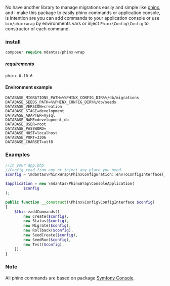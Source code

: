 No have another library to manage migrations easily and simple like [phinx](https://phinx.org/), and i make this package to easily phinx commands or application console, is intention are you can add commands to your application console or use ````bin/phinxwrap```` by environments vars or inject ``Phinx\Config\Config`` to constructor of each command.
### install
`````php
composer require mdantas/phinx-wrap
`````
##### requirements
``phinx 0.10.6``

#### Environment example
````dotenv
DATABASE_MIGRATIONS_PATH=%%PHINX_CONFIG_DIR%%/db/migrations
DATABASE_SEEDS_PATH=%%PHINX_CONFIG_DIR%%/db/seeds
DATABASE_VERSION=creation
DATABASE_STAGE=development
DATABASE_ADAPTER=mysql
DATABASE_NAME=development_db
DATABASE_USER=root
DATABASE_PASSWORD=
DATABASE_HOST=localhost
DATABASE_PORT=3306
DATABASE_CHARSET=utf8
````

### Examples
````php
//In your app.php
//Config read from env or inject any place you need.
$config = \mdantas\PhinxWrap\PhinxConfiguration::envToConfigInterface(__DIR__.'/../')

$application = new \mdantas\PhinxWrap\ConsoleApplication(
        $config
);
````

````php
public function __construct(\Phinx\Config\ConfigInterface $config)
{
    $this->addCommands([
        new Create($config),
        new Status($config),
        new Migrate($config),
        new Rollback($config),
        new SeedCreate($config),
        new SeedRun($config),
        new Test($config),
    ]);
}
````

### Note
All phinx commands are based on package [Symfony Console](https://packagist.org/packages/symfony/console).
